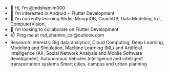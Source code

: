 - 👋 Hi, I’m @mdshamim000
- 👀 I’m interested in Android + Flutter Development
- 🌱 I’m currently learning Redis, MongoDB, CoachDB, Data Modeling, IoT, ComputerVision.
- 💞️ I’m looking to collaborate on Flutter Development
- 📫 Ping me at md_shamim_cs @outlook.com
- Research Interests: 
Big data analytics, Cloud Computing,
Deep Learning, Modeling and Simulation,
Machine Learning (ML) and Artificial Intelligence (AI),
Social Network Analysis and Mobile Software development,
Autonomous Vehicles Intelligence and intelligent transportation  systems
Smart cities, campus and urban planning

<!---
mdshamim000/mdshamim000 is a ✨ special ✨ repository because its `README.md` (this file) appears on your GitHub profile.
You can click the Preview link to take a look at your changes.
--->
